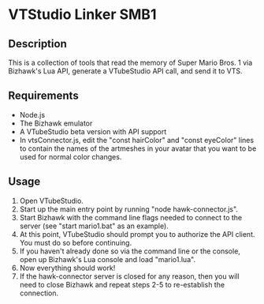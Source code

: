 # VTStudio Linker SMB1

## Description
This is a collection of tools that read the memory of Super Mario Bros. 1 via Bizhawk's Lua API, generate a VTubeStudio API call, and send it to VTS.

## Requirements
* Node.js
* The Bizhawk emulator
* A VTubeStudio beta version with API support
* In vtsConnector.js, edit the "const hairColor" and "const eyeColor" lines to contain the names of the artmeshes in your avatar that you want to be used for normal color changes.

## Usage
1. Open VTubeStudio.
2. Start up the main entry point by running "node hawk-connector.js".
3. Start Bizhawk with the command line flags needed to connect to the server (see "start mario1.bat" as an example).
4. At this point, VTubeStudio should prompt you to authorize the API client. You must do so before continuing.
5. If you haven't already done so via the command line or the console, open up Bizhawk's Lua console and load "mario1.lua".
6. Now everything should work!
7. If the hawk-connector server is closed for any reason, then you will need to close Bizhawk and repeat steps 2-5 to re-establish the connection.
